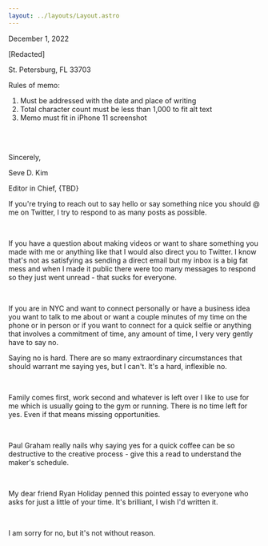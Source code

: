 ```yaml
---
layout: ../layouts/Layout.astro
---
```


December 1, 2022

[Redacted]

St. Petersburg, FL 33703  

Rules of memo:

1. Must be addressed with the date and place of writing
2. Total character count must be less than 1,000 to fit alt text
3. Memo must fit in iPhone 11 screenshot

</br></br>

Sincerely,

Seve D. Kim

Editor in Chief, {TBD}



If you're trying to reach out to say hello or say something nice you should @ me on Twitter, I try to respond to as many posts as possible.

​

If you have a question about making videos or want to share something you made with me or anything like that I would also direct you to Twitter.  I know that's not as satisfying as sending a direct email but my inbox is a big fat mess and when I made it public there were too many messages to respond so they just went unread - that sucks for everyone.  

​

If you are in NYC and want to connect personally or have a business idea you want to talk to me about or want a couple minutes of my time on the phone or in person or if you want to connect for a quick selfie or anything that involves a commitment of time, any amount of time, I very very gently have to say no. 

 

Saying no is hard.  There are so many extraordinary circumstances that should warrant me saying yes, but I can't.  It's a hard, inflexible no.

​

Family comes first, work second and whatever is left over I like to use for me which is usually going to the gym or running.  There is no time left for yes.  Even if that means missing opportunities.  

​

Paul Graham really nails why saying yes for a quick coffee can be so destructive to the creative process - give this a read to understand the maker's schedule.

​

My dear friend Ryan Holiday penned this pointed essay to everyone who asks for just a little of your time.  It's brilliant, I wish I'd written it.

​

I am sorry for no, but it's not without reason.
